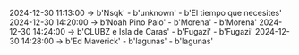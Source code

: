 2024-12-30 11:13:00 -> b'Nsqk' - b'unknown' - b'El tiempo que necesites'
2024-12-30 14:20:00 -> b'Noah Pino Palo' - b'Morena' - b'Morena'
2024-12-30 14:24:00 -> b'CLUBZ e Isla de Caras' - b'Fugazi' - b'Fugazi'
2024-12-30 14:28:00 -> b'Ed Maverick' - b'lagunas' - b'lagunas'
